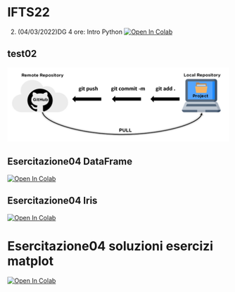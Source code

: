 # IFTS22

2. (04/03/2022)DG 4 ore: Intro Python [![Open In Colab](https://colab.research.google.com/assets/colab-badge.svg)](https://colab.research.google.com/github/Frenz86/IFTS22/blob/main/Esercitazione02/011_intro.ipynb)

## test02
![alt text](img/git_flow.jpg "Optional title")

## Esercitazione04 DataFrame
[![Open In Colab](https://colab.research.google.com/assets/colab-badge.svg)](https://colab.research.google.com/github/looter3/Appunti_DataMining/blob/main/Esercitazione04/16_Dataframe_tipsbig.ipynb)

## Esercitazione04 Iris
[![Open In Colab](https://colab.research.google.com/assets/colab-badge.svg)](https://colab.research.google.com/github/looter3/Appunti_DataMining/blob/main/Esercitazione04/18_Iris.ipynb)

# Esercitazione04 soluzioni esercizi matplot
[![Open In Colab](https://colab.research.google.com/assets/colab-badge.svg)](https://colab.research.google.com/github/looter3/Appunti_DataMining/blob/main/Esercitazione04/Soluz_esercizi_matplot.ipynb)
